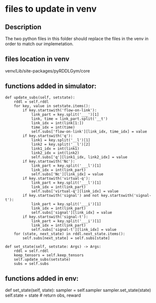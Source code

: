 # files to update in venv

## Description
The two python files in this folder should replace the files in the venv in order to match our implemetation. 

## files location in venv
venv/Lib/site-packages/pyRDDLGym/core

## functions added in simulator:
    def update_subs(self, setstate):
        rddl = self.rddl
        for key, value in setstate.items():
            if key.startswith('flow-on-link'):
                link_part = key.split('___')[1]
                link, time = link_part.split('__t')
                link_idx = int(link[1:])
                time_idx = int(time)
                self.subs['flow-on-link'][link_idx, time_idx] = value
            if key.startswith('q'):
                link1 = key.split('__l')[1]
                link2 = key.split('__l')[2]
                link1_idx = int(link1)
                link2_idx = int(link2)
                self.subs['q'][link1_idx, link2_idx] = value
            if key.startswith('Nc'):
                link_part = key.split('___l')[1]
                link_idx = int(link_part)
                self.subs['Nc'][link_idx] = value
            if key.startswith('virtual-q'):
                link_part = key.split('___l')[1]
                link_idx = int(link_part)
                self.subs['virtual-q'][link_idx] = value
            if key.startswith('signal') and not key.startswith('signal-t'):
                link_part = key.split('___i')[1]
                link_idx = int(link_part)
                self.subs['signal'][link_idx] = value
            if key.startswith('signal-t'):
                link_part = key.split('___i')[1]
                link_idx = int(link_part)
                self.subs['signal-t'][link_idx] = value
        for (state, next_state) in rddl.next_state.items():
            self.subs[next_state] = self.subs[state]

    def set_state(self, setstate: Args) -> Args:
        rddl = self.rddl
        keep_tensors = self.keep_tensors
        self.update_subs(setstate)
        subs = self.subs

## functions added in env:
   def set_state(self, state):
        sampler = self.sampler
        sampler.set_state(state)
        self.state = state
        # return obs, reward
    
